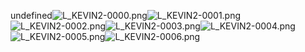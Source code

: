 undefined![L_KEVIN2-0000.png](https://raw.githubusercontent.com/Klokinator/FE-Repo/main/Portrait%20Repository/FE09%20Mugs%20(Path%20of%20Radiance)/FE9%20Vanilla%20Mugs%20(Ingame%20Rips)/Kieran%20Helmet/L_KEVIN2-0000.png "L_KEVIN2-0000.png")![L_KEVIN2-0001.png](https://raw.githubusercontent.com/Klokinator/FE-Repo/main/Portrait%20Repository/FE09%20Mugs%20(Path%20of%20Radiance)/FE9%20Vanilla%20Mugs%20(Ingame%20Rips)/Kieran%20Helmet/L_KEVIN2-0001.png "L_KEVIN2-0001.png")![L_KEVIN2-0002.png](https://raw.githubusercontent.com/Klokinator/FE-Repo/main/Portrait%20Repository/FE09%20Mugs%20(Path%20of%20Radiance)/FE9%20Vanilla%20Mugs%20(Ingame%20Rips)/Kieran%20Helmet/L_KEVIN2-0002.png "L_KEVIN2-0002.png")![L_KEVIN2-0003.png](https://raw.githubusercontent.com/Klokinator/FE-Repo/main/Portrait%20Repository/FE09%20Mugs%20(Path%20of%20Radiance)/FE9%20Vanilla%20Mugs%20(Ingame%20Rips)/Kieran%20Helmet/L_KEVIN2-0003.png "L_KEVIN2-0003.png")![L_KEVIN2-0004.png](https://raw.githubusercontent.com/Klokinator/FE-Repo/main/Portrait%20Repository/FE09%20Mugs%20(Path%20of%20Radiance)/FE9%20Vanilla%20Mugs%20(Ingame%20Rips)/Kieran%20Helmet/L_KEVIN2-0004.png "L_KEVIN2-0004.png")![L_KEVIN2-0005.png](https://raw.githubusercontent.com/Klokinator/FE-Repo/main/Portrait%20Repository/FE09%20Mugs%20(Path%20of%20Radiance)/FE9%20Vanilla%20Mugs%20(Ingame%20Rips)/Kieran%20Helmet/L_KEVIN2-0005.png "L_KEVIN2-0005.png")![L_KEVIN2-0006.png](https://raw.githubusercontent.com/Klokinator/FE-Repo/main/Portrait%20Repository/FE09%20Mugs%20(Path%20of%20Radiance)/FE9%20Vanilla%20Mugs%20(Ingame%20Rips)/Kieran%20Helmet/L_KEVIN2-0006.png "L_KEVIN2-0006.png")
